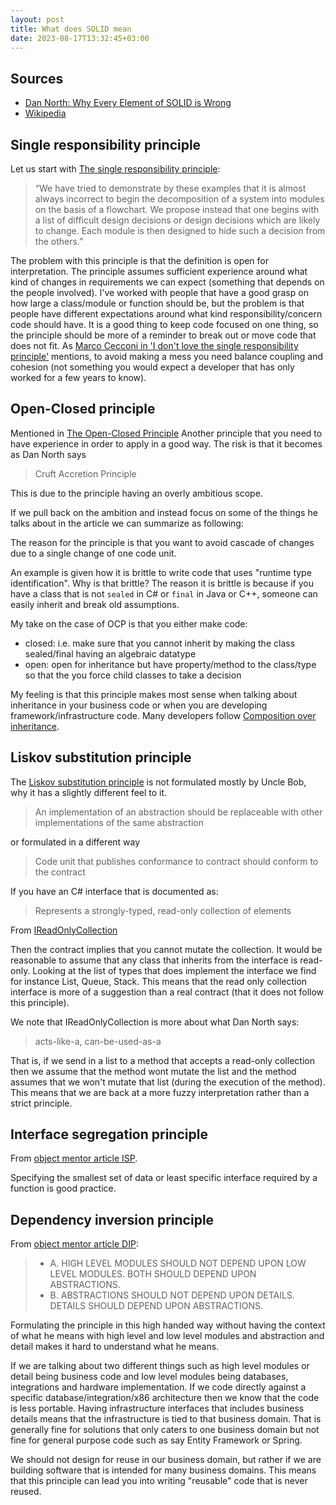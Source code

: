 ```yaml
---
layout: post
title: What does SOLID mean
date: 2023-08-17T13:32:45+03:00
---
```


## Sources

- [Dan North: Why Every Element of SOLID is Wrong](https://speakerdeck.com/tastapod/why-every-element-of-solid-is-wrong)
- [Wikipedia](https://en.wikipedia.org/wiki/SOLID#SOLID_Principles)

## Single responsibility principle

Let us start with [The single responsibility principle](https://blog.cleancoder.com/uncle-bob/2014/05/08/SingleReponsibilityPrinciple.html):

> “We have tried to demonstrate by these examples that it is almost always incorrect to begin the decomposition of a system into modules on the basis of a flowchart. We propose instead that one begins with a list of difficult design decisions or design decisions which are likely to change. Each module is then designed to hide such a decision from the others.”

The problem with this principle is that the definition is open for interpretation. The principle assumes sufficient experience around what kind of changes in requirements we can expect (something that depends on the people involved). I've worked with people that have a good grasp on how large a class/module or function should be, but the problem is that people have different expectations around what kind responsibility/concern code should have. It is a good thing to keep code focused on one thing, so the principle should be more of a reminder to break out or move code that does not fit. As [Marco Cecconi in 'I don't love the single responsibility principle'](https://sklivvz.com/posts/i-dont-love-the-single-responsibility-principle) mentions, to avoid making a mess you need balance coupling and cohesion (not something you would expect a developer that has only worked for a few years to know).

## Open-Closed principle

Mentioned in [The Open-Closed Principle](https://web.archive.org/web/20060822033314/http://www.objectmentor.com/resources/articles/ocp.pdf)
Another principle that you need to have experience in order to apply in a good way. The risk is that it becomes as Dan North says

> Cruft Accretion Principle

This is due to the principle having an overly ambitious scope.

If we pull back on the ambition and instead focus on some of the things he talks about in the article we can summarize as following:

The reason for the principle is that you want to avoid cascade of changes due to a single change of one code unit.

An example is given how it is brittle to write code that uses "runtime type identification". Why is that brittle?  The reason it is brittle is because if you have a class that is not `sealed` in C# or `final` in Java or C++, someone can easily inherit and break old assumptions.

My take on the case of OCP is that you either make code:

- closed: i.e. make sure that you cannot inherit by making the class sealed/final having an algebraic datatype
- open: open for inheritance but have property/method to the class/type so that the you force child classes to take a decision

My feeling is that this principle makes most sense when talking about inheritance in your business code or when you are developing framework/infrastructure code. Many developers follow [Composition over inheritance](https://en.wikipedia.org/wiki/Composition_over_inheritance).

## Liskov substitution principle

The [Liskov substitution principle](https://en.wikipedia.org/wiki/Liskov_substitution_principle) is not formulated mostly by Uncle Bob, why it has a slightly different feel to it.

> An implementation of an abstraction should be replaceable with other implementations of the same abstraction

or formulated in a different way

> Code unit that publishes conformance to contract should conform to the contract

If you have an C# interface that is documented as:

> Represents a strongly-typed, read-only collection of elements

From [IReadOnlyCollection](https://learn.microsoft.com/en-us/dotnet/api/system.collections.generic.ireadonlycollection-1?view=net-7.0#definition)

Then the contract implies that you cannot mutate the collection. It would be reasonable to assume that any class that inherits from the interface is read-only. Looking at the list of types that does implement the interface we find for instance List, Queue, Stack. This means that the read only collection interface is more of a suggestion than a real contract (that it does not follow this principle).

We note that IReadOnlyCollection is more about what Dan North says:

> acts-like-a, can-be-used-as-a

That is, if we send in a list to a method that accepts a read-only collection then we assume that the method wont mutate the list and the method assumes that we won't mutate that list (during the execution of the method). This means that we are back at a more fuzzy interpretation rather than a strict principle.

## Interface segregation principle

From [object mentor article ISP](https://docs.google.com/a/cleancoder.com/viewer?a=v&pid=explorer&chrome=true&srcid=0BwhCYaYDn8EgOTViYjJhYzMtMzYxMC00MzFjLWJjMzYtOGJiMDc5N2JkYmJi&hl=en).

Specifying the smallest set of data or least specific interface required by a function is good practice.

## Dependency inversion principle

From [object mentor article DIP](https://web.archive.org/web/20110714224327/http://www.objectmentor.com/resources/articles/dip.pdf):

> - A. HIGH LEVEL MODULES SHOULD NOT DEPEND UPON LOW LEVEL MODULES. BOTH SHOULD DEPEND UPON ABSTRACTIONS.
> - B. ABSTRACTIONS SHOULD NOT DEPEND UPON DETAILS. DETAILS SHOULD DEPEND UPON ABSTRACTIONS.

Formulating the principle in this high handed way without having the context of what he means with high level and low level modules and abstraction and detail makes it hard to understand what he means.

If we are talking about two different things such as high level modules or detail being business code and low level modules being databases, integrations and hardware implementation. If we code directly against a specific database/integration/x86 architecture then we know that the code is less portable. Having infrastructure interfaces that includes business details means that the infrastructure is tied to that business domain. That is generally fine for solutions that only caters to one business domain but not fine for general purpose code such as say Entity Framework or Spring.

We should not design for reuse in our business domain, but rather if we are building software that is intended for many business domains. This means that this principle can lead you into writing "reusable" code that is never reused.
